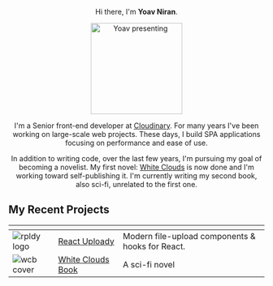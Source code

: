 <p align="center">
  Hi there, I'm <strong>Yoav Niran</strong>.
</p>

<p align="center">          
  <img src="https://res.cloudinary.com/yoav-cloud/image/upload/g_face,w_600,h_600,c_fill,q_auto,r_max/v1600601195/profile/71044440_2570314079724131_7087740424122531840_o.jpg" alt="Yoav presenting" width="180"/>
  </p>

<p align="center">
  I'm a Senior front-end developer at <a href="https://cloudinary.com" target="_blank">Cloudinary</a>. For many years I've been working on large-scale web projects. 
These days, I build SPA applications focusing on performance and ease of use. 
</p>

<p align="center">
In addition to writing code, over the last few years, I'm pursuing my goal of becoming a novelist. 
  My first novel: <a href="https://whitecloudsbook.com" target="_blank">White Clouds</a> is now done and I'm working toward self-publishing it. 
I'm currently writing my second book, also sci-fi, unrelated to the first one.
</p>


## My Recent Projects
  
  |    <!-- -->        |    <!-- -->        |   <!-- -->         
  |----------|----------|----------
  | ![rpldy logo](https://res.cloudinary.com/yoav-cloud/image/upload/q_auto,w_400/v1587552933/rpldy/logo/react-uploady-text-logo.png)  | [React Uploady](https://github.com/rpldy/react-uploady) | Modern file-upload components & hooks for React.
  |  ![wcb cover](https://res.cloudinary.com/whiteclouds/image/upload/q_auto,h_200/v1600602803/cover/cover-2020.png) | [White Clouds Book](https://whitecloudsbook.com) |  A sci-fi novel
  
  
